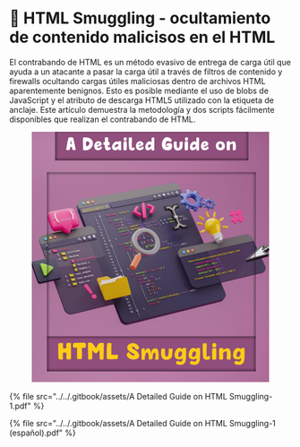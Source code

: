 # 🧬 HTML Smuggling - ocultamiento de contenido malicisos en el HTML

El contrabando de HTML es un método evasivo de entrega de carga útil que ayuda a un atacante a pasar la carga útil a través de filtros de contenido y firewalls ocultando cargas útiles maliciosas dentro de archivos HTML aparentemente benignos. Esto es posible mediante el uso de blobs de JavaScript y el atributo de descarga HTML5 utilizado con la etiqueta de anclaje. Este artículo demuestra la metodología y dos scripts fácilmente disponibles que realizan el contrabando de HTML.

<figure><img src="../../.gitbook/assets/A-Detailed-Guide-on-HTML-Smuggling-1-pdf.png" alt=""><figcaption></figcaption></figure>



{% file src="../../.gitbook/assets/A Detailed Guide on HTML Smuggling-1.pdf" %}



{% file src="../../.gitbook/assets/A Detailed Guide on HTML Smuggling-1 (español).pdf" %}
